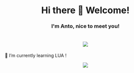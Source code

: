 <div align="center">
<h1>Hi there 👋 Welcome!</h1>
<h3>I'm Anto, nice to meet you!</h3>
</div>


<h1 align="center">
    <img src="https://readme-typing-svg.demolab.com?font=Fira+Code&duration=2000&pause=1000&color=BF56F7&width=435&lines=developer+fullstack;cybersecurity+engineer" />
</h1>


🌱 I’m currently learning LUA !

<div align="center">
<img src="https://github-readme-stats.vercel.app/api/top-langs/?username=AntoPAA&theme=radical&layout=compact" />
</div>
